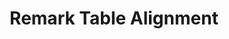 ---
id: gridsome-remark-table-align
title: Remark Table Alignment
description: Gridsome Remark plugin which adds the table `align` defintion to the `tableCell` definition.
repository: noxify/gridsome-remark-table-align
type: package
demo: null
docs: /documentation/gridsome-remark-table-align
---